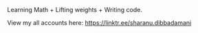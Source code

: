 Learning Math + Lifting weights + Writing code.

View my all accounts here: 
https://linktr.ee/sharanu.dibbadamani
